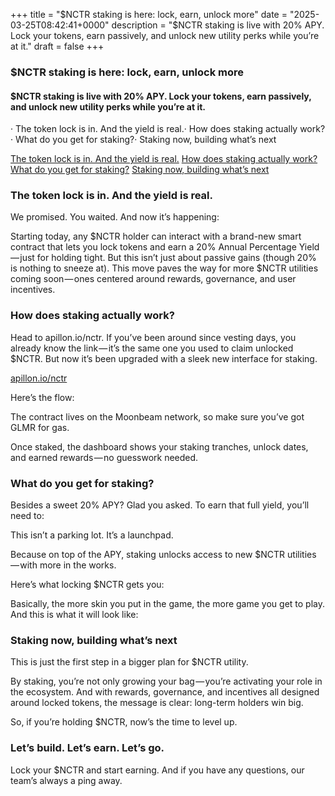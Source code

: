 +++
title = "$NCTR staking is here: lock, earn, unlock more"
date = "2025-03-25T08:42:41+0000"
description = "$NCTR staking is live with 20% APY. Lock your tokens, earn passively, and unlock new utility perks while you’re at it."
draft = false
+++

### $NCTR staking is here: lock, earn, unlock more


#### $NCTR staking is live with 20% APY. Lock your tokens, earn passively, and unlock new utility perks while you’re at it.


· The token lock is in. And the yield is real.· How does staking actually work?· What do you get for staking?· Staking now, building what’s next

[The token lock is in. And the yield is real.](#6e66)
[How does staking actually work?](#5212)
[What do you get for staking?](#56a1)
[Staking now, building what’s next](#eac5)

### The token lock is in. And the yield is real.


We promised. You waited. And now it’s happening:


Starting today, any $NCTR holder can interact with a brand-new smart contract that lets you lock tokens and earn a 20% Annual Percentage Yield — just for holding tight. But this isn’t just about passive gains (though 20% is nothing to sneeze at). This move paves the way for more $NCTR utilities coming soon — ones centered around rewards, governance, and user incentives.


### How does staking actually work?


Head to apillon.io/nctr. If you’ve been around since vesting days, you already know the link — it’s the same one you used to claim unlocked $NCTR. But now it’s been upgraded with a sleek new interface for staking.

[apillon.io/nctr](https://apillon.io/nctr/?tab=stake)

Here’s the flow:


The contract lives on the Moonbeam network, so make sure you’ve got GLMR for gas.


Once staked, the dashboard shows your staking tranches, unlock dates, and earned rewards — no guesswork needed.


### What do you get for staking?


Besides a sweet 20% APY? Glad you asked. To earn that full yield, you’ll need to:


This isn’t a parking lot. It’s a launchpad.


Because on top of the APY, staking unlocks access to new $NCTR utilities — with more in the works.


Here’s what locking $NCTR gets you:


Basically, the more skin you put in the game, the more game you get to play. And this is what it will look like:


### Staking now, building what’s next


This is just the first step in a bigger plan for $NCTR utility.


By staking, you’re not only growing your bag — you’re activating your role in the ecosystem. And with rewards, governance, and incentives all designed around locked tokens, the message is clear: long-term holders win big.


So, if you’re holding $NCTR, now’s the time to level up.


### Let’s build. Let’s earn. Let’s go.


Lock your $NCTR and start earning. And if you have any questions, our team’s always a ping away.
